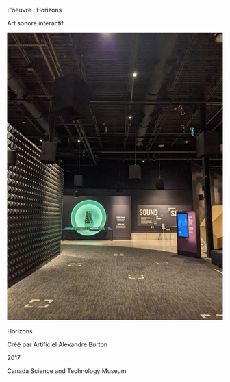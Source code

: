 L'oeuvre :  Horizons

Art sonore interactif

![photo](media/principale1.jpg)


Horizons

Créé par Artificiel
Alexandre Burton

2017

Canada Science and Technology Museum
